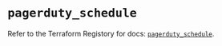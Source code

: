 # `pagerduty_schedule`

Refer to the Terraform Registory for docs: [`pagerduty_schedule`](https://registry.terraform.io/providers/pagerduty/pagerduty/2.15.3/docs/resources/schedule).
